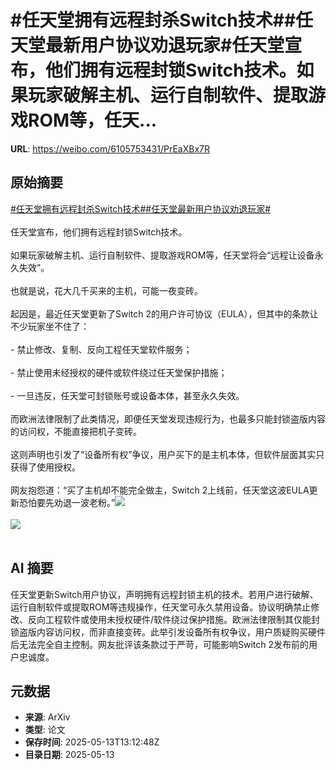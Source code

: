 # #任天堂拥有远程封杀Switch技术##任天堂最新用户协议劝退玩家#任天堂宣布，他们拥有远程封锁Switch技术。如果玩家破解主机、运行自制软件、提取游戏ROM等，任天...

**URL**: https://weibo.com/6105753431/PrEaXBx7R

## 原始摘要

<a href="https://m.weibo.cn/search?containerid=231522type%3D1%26t%3D10%26q%3D%23%E4%BB%BB%E5%A4%A9%E5%A0%82%E6%8B%A5%E6%9C%89%E8%BF%9C%E7%A8%8B%E5%B0%81%E6%9D%80Switch%E6%8A%80%E6%9C%AF%23&amp;extparam=%23%E4%BB%BB%E5%A4%A9%E5%A0%82%E6%8B%A5%E6%9C%89%E8%BF%9C%E7%A8%8B%E5%B0%81%E6%9D%80Switch%E6%8A%80%E6%9C%AF%23" data-hide=""><span class="surl-text">#任天堂拥有远程封杀Switch技术#</span></a><a href="https://m.weibo.cn/search?containerid=231522type%3D1%26t%3D10%26q%3D%23%E4%BB%BB%E5%A4%A9%E5%A0%82%E6%9C%80%E6%96%B0%E7%94%A8%E6%88%B7%E5%8D%8F%E8%AE%AE%E5%8A%9D%E9%80%80%E7%8E%A9%E5%AE%B6%23&amp;extparam=%23%E4%BB%BB%E5%A4%A9%E5%A0%82%E6%9C%80%E6%96%B0%E7%94%A8%E6%88%B7%E5%8D%8F%E8%AE%AE%E5%8A%9D%E9%80%80%E7%8E%A9%E5%AE%B6%23" data-hide=""><span class="surl-text">#任天堂最新用户协议劝退玩家#</span></a><br><br>任天堂宣布，他们拥有远程封锁Switch技术。<br><br>如果玩家破解主机、运行自制软件、提取游戏ROM等，任天堂将会“远程让设备永久失效”。<br><br>也就是说，花大几千买来的主机，可能一夜变砖。<br><br>起因是，最近任天堂更新了Switch 2的用户许可协议（EULA），但其中的条款让不少玩家坐不住了：<br><br>- 禁止修改、复制、反向工程任天堂软件服务；<br><br>- 禁止使用未经授权的硬件或软件绕过任天堂保护措施；<br><br>- 一旦违反，任天堂可封锁账号或设备本体，甚至永久失效。<br><br>而欧洲法律限制了此类情况，即便任天堂发现违规行为，也最多只能封锁盗版内容的访问权，不能直接把机子变砖。<br><br>这则声明也引发了“设备所有权”争议，用户买下的是主机本体，但软件层面其实只获得了使用授权。<br><br>网友抱怨道：“买了主机却不能完全做主，Switch 2上线前，任天堂这波EULA更新恐怕要先劝退一波老粉。”<img style="" src="https://tvax3.sinaimg.cn/large/006Fd7o3gy1i1dzq0e90yj328e1e27wh.jpg" referrerpolicy="no-referrer"><br><br><img style="" src="https://tvax2.sinaimg.cn/large/006Fd7o3gy1i1dzq1ejbsj30zk0i57f5.jpg" referrerpolicy="no-referrer"><br><br>

## AI 摘要

任天堂更新Switch用户协议，声明拥有远程封锁主机的技术。若用户进行破解、运行自制软件或提取ROM等违规操作，任天堂可永久禁用设备。协议明确禁止修改、反向工程软件或使用未授权硬件/软件绕过保护措施。欧洲法律限制其仅能封锁盗版内容访问权，而非直接变砖。此举引发设备所有权争议，用户质疑购买硬件后无法完全自主控制。网友批评该条款过于严苛，可能影响Switch 2发布前的用户忠诚度。

## 元数据

- **来源**: ArXiv
- **类型**: 论文
- **保存时间**: 2025-05-13T13:12:48Z
- **目录日期**: 2025-05-13
